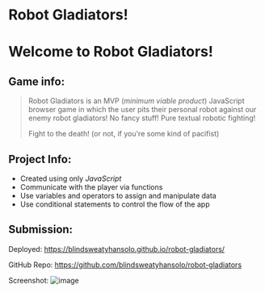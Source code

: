 # Robot Gladiators!

# Welcome to Robot Gladiators!

## Game info:
>
> Robot Gladiators is an MVP (*minimum viable product*)  JavaScript browser game in which the user pits their personal robot against our enemy robot gladiators! No fancy stuff! Pure textual robotic fighting!
>
> Fight to the death! (or not, if you're some kind of pacifist)

## Project Info:

* Created using only *JavaScript*
* Communicate with the player via functions
* Use variables and operators to assign and manipulate data
* Use conditional statements to control the flow of the app


## Submission:

Deployed: https://blindsweatyhansolo.github.io/robot-gladiators/

GitHub Repo: https://github.com/blindsweatyhansolo/robot-gladiators

Screenshot:
![image](placeholder)